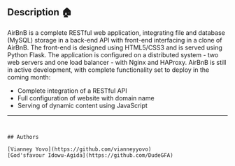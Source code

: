 ## Description :house:

AirBnB is a complete RESTful web application, integrating file and
database (MySQL) storage in a back-end API with front-end interfacing in a
clone of AirBnB. The front-end is designed using HTML5/CSS3 and is served using
Python Flask. The application is configured on a distributed system - two web
servers and one load balancer - with Nginx and HAProxy.
AirBnB is still in active development, with complete functionality set to
deploy in the coming month:

* Complete integration of a RESTful API
* Full configuration of website with domain name
* Serving of dynamic content using JavaScript

---


```


## Authors

[Vianney Yovo](https://github.com/vianneyyovo)
[God'sfavour Idowu-Agida](https://github.com/DudeGFA)
